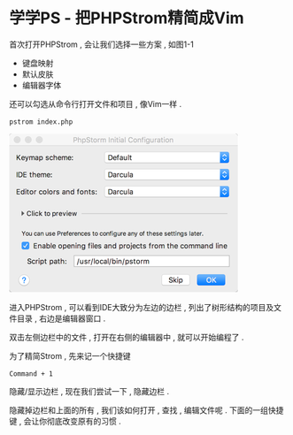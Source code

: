 # 学学PS - 把PHPStrom精简成Vim

首次打开PHPStrom , 会让我们选择一些方案 , 如图1-1

* 键盘映射
* 默认皮肤
* 编辑器字体

还可以勾选从命令行打开文件和项目 , 像Vim一样 .

```
pstrom index.php
```

![](/assets/1-1.png)

进入PHPStrom , 可以看到IDE大致分为左边的边栏 , 列出了树形结构的项目及文件目录 , 右边是编辑器窗口 .

双击左侧边栏中的文件 , 打开在右侧的编辑器中 , 就可以开始编程了 .

为了精简Strom , 先来记一个快捷键

```
Command + 1
```

隐藏/显示边栏 , 现在我们尝试一下 , 隐藏边栏 .

隐藏掉边栏和上面的所有 , 我们该如何打开 , 查找 , 编辑文件呢 . 下面的一组快捷键 , 会让你彻底改变原有的习惯 .

